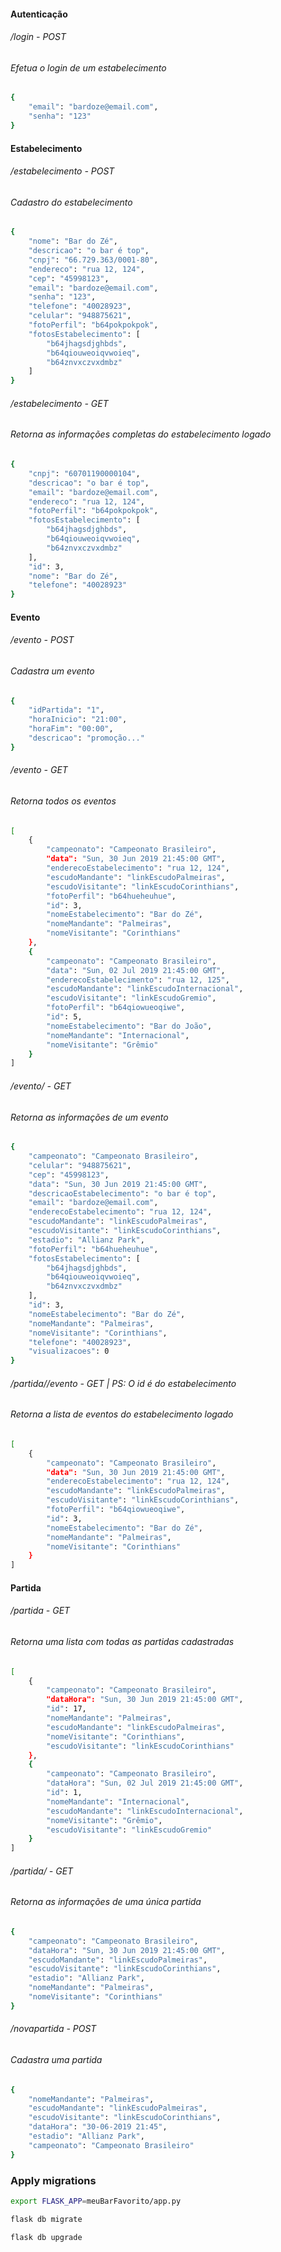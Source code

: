 #### Autenticação

###### /login - POST
###### Efetua o login de um estabelecimento
```bash
{
	"email": "bardoze@email.com", 
	"senha": "123"
}
```

#### Estabelecimento

###### /estabelecimento - POST
###### Cadastro do estabelecimento
```bash
{
 	"nome": "Bar do Zé", 
 	"descricao": "o bar é top", 
 	"cnpj": "66.729.363/0001-80", 
 	"endereco": "rua 12, 124", 
	"cep": "45998123", 
 	"email": "bardoze@email.com", 
 	"senha": "123", 
 	"telefone": "40028923", 
	"celular": "948875621", 
    "fotoPerfil": "b64pokpokpok", 
 	"fotosEstabelecimento": [
 		"b64jhagsdjghbds", 
 		"b64qiouweoiqvwoieq", 
 		"b64znvxczvxdmbz"
 	]
}
```

###### /estabelecimento - GET
###### Retorna as informações completas do estabelecimento logado
```bash
{
    "cnpj": "60701190000104",
    "descricao": "o bar é top",
    "email": "bardoze@email.com",
    "endereco": "rua 12, 124",
    "fotoPerfil": "b64pokpokpok",
    "fotosEstabelecimento": [
        "b64jhagsdjghbds",
        "b64qiouweoiqvwoieq",
        "b64znvxczvxdmbz"
    ],
    "id": 3,
    "nome": "Bar do Zé",
    "telefone": "40028923"
}
```


#### Evento

###### /evento - POST
###### Cadastra um evento
```bash
{
	"idPartida": "1", 
	"horaInicio": "21:00", 
	"horaFim": "00:00", 
	"descricao": "promoção..."
}
```

###### /evento - GET
###### Retorna todos os eventos
```bash
[
    {
        "campeonato": "Campeonato Brasileiro", 
        "data": "Sun, 30 Jun 2019 21:45:00 GMT",
        "enderecoEstabelecimento": "rua 12, 124",
        "escudoMandante": "linkEscudoPalmeiras",
        "escudoVisitante": "linkEscudoCorinthians",
        "fotoPerfil": "b64hueheuhue", 
        "id": 3,
        "nomeEstabelecimento": "Bar do Zé",
        "nomeMandante": "Palmeiras",
        "nomeVisitante": "Corinthians"
    }, 
	{
        "campeonato": "Campeonato Brasileiro", 
        "data": "Sun, 02 Jul 2019 21:45:00 GMT",
        "enderecoEstabelecimento": "rua 12, 125",
        "escudoMandante": "linkEscudoInternacional",
        "escudoVisitante": "linkEscudoGremio",
        "fotoPerfil": "b64qiowueoqiwe", 
        "id": 5,
        "nomeEstabelecimento": "Bar do João",
        "nomeMandante": "Internacional",
        "nomeVisitante": "Grêmio"
    }
]
```

###### /evento/<id> - GET
###### Retorna as informações de um evento
```bash
{
    "campeonato": "Campeonato Brasileiro", 
    "celular": "948875621",
    "cep": "45998123",
    "data": "Sun, 30 Jun 2019 21:45:00 GMT",
    "descricaoEstabelecimento": "o bar é top",
    "email": "bardoze@email.com",
    "enderecoEstabelecimento": "rua 12, 124",
    "escudoMandante": "linkEscudoPalmeiras",
    "escudoVisitante": "linkEscudoCorinthians",
    "estadio": "Allianz Park",
    "fotoPerfil": "b64hueheuhue",
    "fotosEstabelecimento": [
        "b64jhagsdjghbds",
        "b64qiouweoiqvwoieq",
        "b64znvxczvxdmbz"
    ],
    "id": 3,
    "nomeEstabelecimento": "Bar do Zé",
    "nomeMandante": "Palmeiras",
    "nomeVisitante": "Corinthians",
    "telefone": "40028923",
    "visualizacoes": 0
}
```

###### /partida/<id>/evento - GET | PS: O id é do estabelecimento
###### Retorna a lista de eventos do estabelecimento logado
```bash
[
    {
        "campeonato": "Campeonato Brasileiro", 
        "data": "Sun, 30 Jun 2019 21:45:00 GMT",
        "enderecoEstabelecimento": "rua 12, 124",
        "escudoMandante": "linkEscudoPalmeiras",
        "escudoVisitante": "linkEscudoCorinthians",
        "fotoPerfil": "b64qiowueoqiwe", 
        "id": 3,
        "nomeEstabelecimento": "Bar do Zé",
        "nomeMandante": "Palmeiras",
        "nomeVisitante": "Corinthians"
    }
]
```


#### Partida

###### /partida - GET
###### Retorna uma lista com todas as partidas cadastradas
```bash
[
    {
        "campeonato": "Campeonato Brasileiro", 
        "dataHora": "Sun, 30 Jun 2019 21:45:00 GMT",
        "id": 17,
        "nomeMandante": "Palmeiras",
        "escudoMandante": "linkEscudoPalmeiras", 
        "nomeVisitante": "Corinthians", 
        "escudoVisitante": "linkEscudoCorinthians"
    },
    {
        "campeonato": "Campeonato Brasileiro", 
        "dataHora": "Sun, 02 Jul 2019 21:45:00 GMT",
        "id": 1,
        "nomeMandante": "Internacional",
        "escudoMandante": "linkEscudoInternacional", 
        "nomeVisitante": "Grêmio", 
        "escudoVisitante": "linkEscudoGremio"
    }
]
```

###### /partida/<id> - GET
###### Retorna as informações de uma única partida
```bash
{
    "campeonato": "Campeonato Brasileiro", 
    "dataHora": "Sun, 30 Jun 2019 21:45:00 GMT",
    "escudoMandante": "linkEscudoPalmeiras",
    "escudoVisitante": "linkEscudoCorinthians",
    "estadio": "Allianz Park",
    "nomeMandante": "Palmeiras",
    "nomeVisitante": "Corinthians"
}
```

###### /novapartida - POST
###### Cadastra uma partida
```bash
{
	"nomeMandante": "Palmeiras", 
	"escudoMandante": "linkEscudoPalmeiras", 
	"escudoVisitante": "linkEscudoCorinthians", 
	"dataHora": "30-06-2019 21:45", 
	"estadio": "Allianz Park", 
    "campeonato": "Campeonato Brasileiro"
}
```

### Apply migrations
```bash
export FLASK_APP=meuBarFavorito/app.py
```
```bash
flask db migrate
```
```bash
flask db upgrade
```